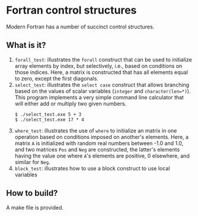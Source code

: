 Fortran control structures
==========================

Modern Fortran has a number of succinct control structures.

What is it?
-----------
1. `forall_test`: illustrates the `forall` construct that can be used
    to initialize array elements by index, but selectively, i.e., based
    on conditions on those indices.  Here, a matrix is constructed that
    has all elements equal to zero, except the first diagonals.
1. `select_test`: illustrates the `select case` construct that allows
    branching based on the values of scalar variables (`integer` and
    `character(len=*)`).  This program implements a very simple command
    line calculator that will either add or multiply two given numbers.
   ```
   $ ./select_test.exe 5 + 3
   $ ./select_test.exe 17 * 4
   ```
1. `where_test`: illustrates the use of `where` to initialize an matrix
    in one operation based on conditions imposed on another's elements.
    Here, a matrix `A` is initialized with random real numbers between
    -1.0 and 1.0, and two matrices `Pos` and `Neg` are constructed, the
    latter's elements having the value one where `A`'s elements are
    positive, 0 elsewhere, and similar for `Neg`.
1. `block_test`: illustrates how to use a block construct to use local
    variables

How to build?
-------------
A make file is provided.
